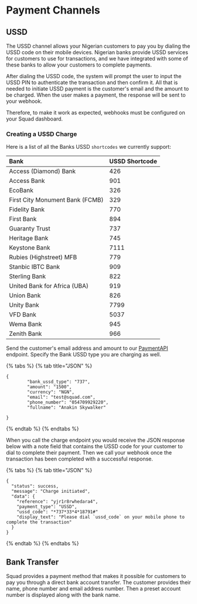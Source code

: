 # Payment Channels

## USSD

The USSD channel allows your Nigerian customers to pay you by dialing the USSD code on their mobile devices. Nigerian banks provide USSD services for customers to use for transactions, and we have integrated with some of these banks to allow your customers to complete payments. 

After dialing the USSD code, the system will prompt the user to input the USSD PIN to authenticate the transaction and then confirm it. All that is needed to initiate USSD payment is the customer's email and the amount to be charged. When the user makes a payment, the response will be sent to your webhook. 

Therefore, to make it work as expected, webhooks must be configured on your Squad dashboard.

### Creating a USSD Charge

Here is a list of all the Banks USSD `shortcodes` we currently support:

| Bank | USSD Shortcode |
| :--- | :--- |
| Access \(Diamond\) Bank | 426 |
| Access Bank | 901 |
| EcoBank | 326 |
| First City Monument Bank \(FCMB\) | 329 |
| Fidelity Bank | 770 |
| First Bank | 894 |
| Guaranty Trust | 737 |
| Heritage Bank | 745 |
| Keystone Bank | 7111 |
| Rubies \(Highstreet\) MFB | 779 |
| Stanbic IBTC Bank | 909 |
| Sterling Bank | 822 |
| United Bank for Africa \(UBA\) | 919 |
| Union Bank | 826 |
| Unity Bank | 7799 |
| VFD Bank | 5037 |
| Wema Bank | 945 |
| Zenith Bank | 966 |

Send the customer's email address and amount to our [PaymentAPI](https://emekahuche.gitbook.io/squad/payments/accept-payments#payment-api) endpoint. Specify the Bank USSD type you are charging as well.

{% tabs %}
{% tab title="JSON" %}
```markup
{
        "bank_ussd_type": "737",
        "amount": "1500",
        "currency": "NGN",
        "email": "test@squad.com",
        "phone_number": "054709929220",
        "fullname": "Anakin Skywalker"

}
```
{% endtab %}
{% endtabs %}

When you call the charge endpoint you would receive the JSON response below with a note field that contains the USSD code for your customer to dial to complete their payment. Then we call your webhook once the transaction has been completed with a successful response.

{% tabs %}
{% tab title="JSON" %}
```markup
{
  "status": success,
  "message": "Charge initiated",
  "data": {
    "reference": "yjr1r8rwhedara4",
    "payment_type": "USSD",
    "ussd_code": "*737*33*4*18791#"
    "display_text": "Please dial `ussd_code` on your mobile phone to complete the transaction"
  }
}
```
{% endtab %}
{% endtabs %}

## Bank Transfer

Squad provides a payment method that makes it possible for customers to pay you through a direct bank account transfer. The customer provides their name, phone number and email address number. Then a preset account number is displayed along with the bank name. 







